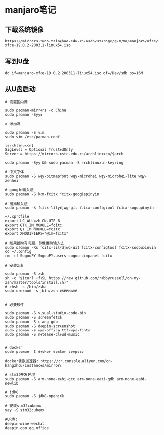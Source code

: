 # manjaro笔记

## 下载系统镜像

    https://mirrors.tuna.tsinghua.edu.cn/osdn/storage/g/m/ma/manjaro/xfce/19.0.2/manjaro-xfce-19.0.2-200311-linux54.iso
    
## 写到U盘

    dd if=manjaro-xfce-19.0.2-200311-linux54.iso of=/Dev/sdb bs=16M
    
## 从U盘启动

    # 设置国内源
    
    sudo pacman-mirrors -c China
    sudo pacman -Syyu

    # 添加源
    
    sudo pacman -S vim
    sudo vim /etc/pacman.conf
    
    [archlinuxcn]
    SigLevel = Optional TrustedOnly
    Server = https://mirrors.ustc.edu.cn/archlinuxcn/$arch
    
    sudo pacman -Syy && sudo pacman -S archlinuxcn-keyring
    
    # 中文字体
    sudo pacman -S wqy-bitmapfont wqy-microhei wqy-microhei-lite wqy-zenhei
    
    # google输入法
    sudo pacman -S kcm-fcitx fcitx-googlepinyin
    
    # 搜狗输入法
    sudo pacman -S fcitx-lilydjwg-git fcitx-configtool fcitx-sogoupinyin
    
    ~/.xprofile
    export LC_ALL=zh_CN.UTF-8
    export GTK_IM_MODULE=fcitx
    export QT_IM_MODULE=fcitx
    export XMODIFIERS="@im=fcitx"
    
    # 如果搜狗有问题，卸载搜狗输入法
    sudo pacman -Rs fcitx-lilydjwg-git fcitx-configtool fcitx-sogoupinyin
    cd ~/.config
    rm -rf SogouPY SogouPY.users sogou-qimpanel fcitx
    
    # 安装zsh
    
    sudo pacman -S zsh
    sh -c "$(curl -fsSL https://raw.github.com/robbyrussell/oh-my-zsh/master/tools/install.sh)"
    # chsh -s /bin/zsha
    sudo usermod -s /bin/zsh USERNAME
    
    
    # 必要软件
    
    sudo pacman -S visual-studio-code-bin
    sudo pacman -S screenfetch
    sudo pacman -S clang gdb
    sudo pacman -S deepin-screenshot
    sudo pacman -S wps-office ttf-wps-fonts
    sudo pacman -S netease-cloud-music

    
    # docker
    sudo pacman -S docker docker-compose
    
    docker镜像加速器: https://cr.console.aliyun.com/cn-hangzhou/instances/mirrors
    
    # stm32开发环境
    sudo pacman -S arm-none-eabi-gcc arm-none-eabi-gdb arm-none-eabi-newlib

    # jdk8
    sudo pacman -S jdk8-openjdk
    
    # 安装stm32cubemx
    yay -S stm32cubemx
    
    AUR库:
    deepin-wine-wechat
    deepin.com.qq.office
    
    
    
